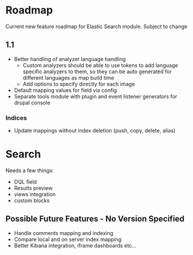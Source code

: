 # Roadmap

Current new feature roadmap for Elastic Search module.
Subject to change

## 1.1

* Better handling of analyzer language handling
    - Custom analyzers should be able to use tokens to add language specific analyzers to them, so they can be auto generated for different languages as map build time
    - Add options to specify directly for each image
* Default mapping values for field via config
* Separate tools module with plugin and event listener generators for drupal console

### Indices

* Update mappings without index deletion (push, copy, delete, alias)

# Search

Needs a few things:

* DQL field
* Results preview
* views integration
* custom blocks


## Possible Future Features - No Version Specified

* Handle comments mapping and indexing
* Compare local and on server index mapping
* Better Kibana integration, iframe dashboards etc...
